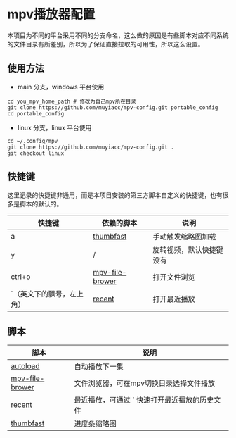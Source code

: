 # mpv播放器配置

本项目为不同的平台采用不同的分支命名，这么做的原因是有些脚本对应不同系统的文件目录有所差别，所以为了保证直接拉取的可用性，所以这么设置。


## 使用方法

- main 分支，windows 平台使用

```
cd you_mpv_home_path # 修改为自己mpv所在目录
git clone https://github.com/muyiacc/mpv-config.git portable_config
cd portable_config
```

- linux 分支，linux 平台使用

```
cd ~/.config/mpv
git clone https://github.com/muyiacc/mpv-config.git .
git checkout linux
```

## 快捷键

这里记录的快捷键非通用，而是本项目安装的第三方脚本自定义的快捷键，也有很多是脚本的默认的。

| 快捷键 | 依赖的脚本 | 说明 |
| --- | --- | --- |
| a | [thumbfast](https://github.com/po5/thumbfast) | 手动触发缩略图加载|
| y | / | 旋转视频，默认快捷键没有
| ctrl+o | [mpv-file-brower](https://github.com/CogentRedTester/mpv-file-browser) | 打开文件浏览 |
| `（英文下的飘号，左上角） |  [recent](https://github.com/hacel/recent) | 打开最近播放 |

## 脚本
| 脚本 | 说明 |
| --- | --- |
| [autoload](https://github.com/mpv-player/mpv/blob/master/TOOLS/lua/autoload.lua) | 自动播放下一集 |
| [mpv-file-brower](https://github.com/CogentRedTester/mpv-file-browser) | 文件浏览器，可在mpv切换目录选择文件播放 |
| [recent](https://github.com/hacel/recent) | 最近播放，可通过 ` 快速打开最近播放的历史文件|
| [thumbfast](https://github.com/po5/thumbfast) | 进度条缩略图 |

